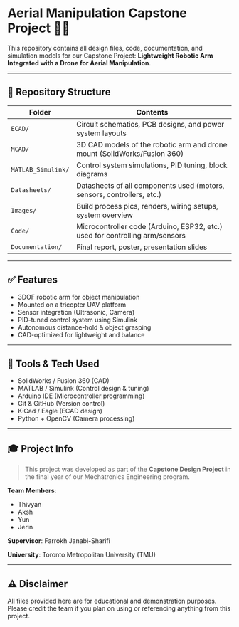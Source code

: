 # Aerial Manipulation Capstone Project 🚁🤖

This repository contains all design files, code, documentation, and simulation models for our Capstone Project: **Lightweight Robotic Arm Integrated with a Drone for Aerial Manipulation**.

---

## 📁 Repository Structure

| Folder | Contents |
|--------|----------|
| `ECAD/` | Circuit schematics, PCB designs, and power system layouts |
| `MCAD/` | 3D CAD models of the robotic arm and drone mount (SolidWorks/Fusion 360) |
| `MATLAB_Simulink/` | Control system simulations, PID tuning, block diagrams |
| `Datasheets/` | Datasheets of all components used (motors, sensors, controllers, etc.) |
| `Images/` | Build process pics, renders, wiring setups, system overview |
| `Code/` | Microcontroller code (Arduino, ESP32, etc.) used for controlling arm/sensors |
| `Documentation/` | Final report, poster, presentation slides |

---

## ✅ Features

- 3DOF robotic arm for object manipulation
- Mounted on a tricopter UAV platform
- Sensor integration (Ultrasonic, Camera)
- PID-tuned control system using Simulink
- Autonomous distance-hold & object grasping
- CAD-optimized for lightweight and balance

---

## 🧠 Tools & Tech Used

- SolidWorks / Fusion 360 (CAD)
- MATLAB / Simulink (Control design & tuning)
- Arduino IDE (Microcontroller programming)
- Git & GitHub (Version control)
- KiCad / Eagle (ECAD design)
- Python + OpenCV (Camera processing)

---

## 🎓 Project Info

> This project was developed as part of the **Capstone Design Project** in the final year of our Mechatronics Engineering program.

**Team Members**:
- Thivyan
- Aksh
- Yun
- Jerin

**Supervisor**: Farrokh Janabi-Sharifi 


**University**: Toronto Metropolitan University (TMU)

---

## ⚠️ Disclaimer

All files provided here are for educational and demonstration purposes. Please credit the team if you plan on using or referencing anything from this project.
